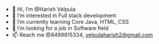 - 👋 Hi, I’m @Harish Velpula
- 👀 I’m interested in Full stack development
- 🌱 I’m currently learning Core Java, HTML, CSS
- 💞️ I’m looking for a job in Software field
- 📫 Reach me @8499815334, velpulaharish2@gmail.com

<!---
Harish8485/Harish8485 is a ✨ special ✨ repository because its `README.md` (this file) appears on your GitHub profile.
You can click the Preview link to take a look at your changes.
--->
